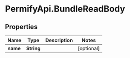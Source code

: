 # PermifyApi.BundleReadBody

## Properties

Name | Type | Description | Notes
------------ | ------------- | ------------- | -------------
**name** | **String** |  | [optional] 


